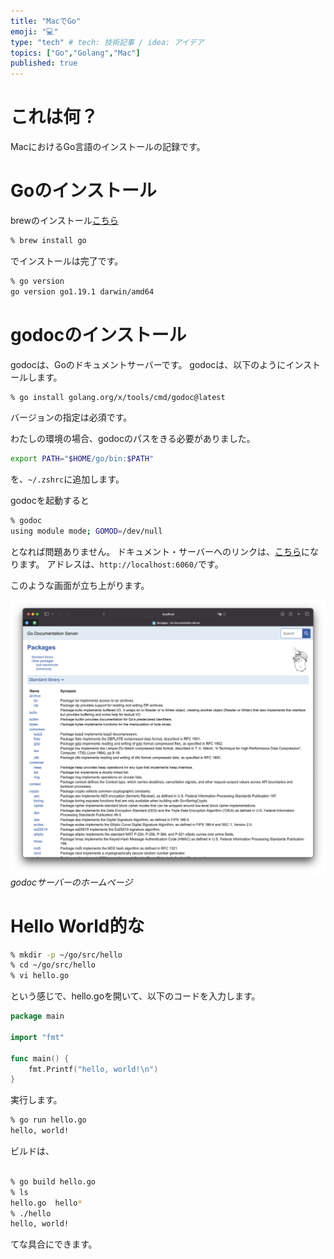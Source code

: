 ```yaml
---
title: "MacでGo"
emoji: "💻"
type: "tech" # tech: 技術記事 / idea: アイデア
topics: ["Go","Golang","Mac"]
published: true
---
```




# これは何？

MacにおけるGo言語のインストールの記録です。


# Goのインストール

brewのインストール[こちら](https://zenn.dev/mashi_z/articles/monterey_homebrew)

```sh
% brew install go
```
でインストールは完了です。

```sh
% go version
go version go1.19.1 darwin/amd64
```



# godocのインストール

godocは、Goのドキュメントサーバーです。
godocは、以下のようにインストールします。


```sh
% go install golang.org/x/tools/cmd/godoc@latest
```
バージョンの指定は必須です。

わたしの環境の場合、godocのパスをきる必要がありました。

```sh
export PATH="$HOME/go/bin:$PATH"
```
を、`~/.zshrc`に追加します。

godocを起動すると

```sh
% godoc
using module mode; GOMOD=/dev/null
```

となれば問題ありません。
ドキュメント・サーバーへのリンクは、[こちら](http://localhost:6060/)になります。
アドレスは、`http://localhost:6060/`です。

このような画面が立ち上がります。

![](/images/2022-09-27-20-36-38.png)
*godocサーバーのホームページ*


# Hello World的な


```sh
% mkdir -p ~/go/src/hello
% cd ~/go/src/hello
% vi hello.go
```
という感じで、hello.goを開いて、以下のコードを入力します。

```go
package main

import "fmt"

func main() {
    fmt.Printf("hello, world!\n")
}
```

実行します。

```sh
% go run hello.go
hello, world!
```

ビルドは、

```sh

% go build hello.go
% ls
hello.go  hello*
% ./hello
hello, world!
```

てな具合にできます。

